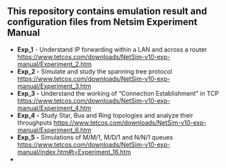 ## This repository contains emulation result and configuration files from Netsim Experiment Manual

* __Exp_1__ - Understand IP forwarding within a LAN and across a router https://www.tetcos.com/downloads/NetSim-v10-exp-manual/Experiment_2.htm
* __Exp_2  -__ Simulate and study the spanning tree protocol https://www.tetcos.com/downloads/NetSim-v10-exp-manual/Experiment_3.htm
* __Exp_3 -__ Understand the working of “Connection Establishment” in TCP https://www.tetcos.com/downloads/NetSim-v10-exp-manual/Experiment_4.htm
* __Exp_4 -__ Study Star, Bus and Ring topologies and analyze their throughputs https://www.tetcos.com/downloads/NetSim-v10-exp-manual/Experiment_6.htm
* __Exp_5 -__ Simulations of M/M/1, M/D/1 and N/N/1 queues https://www.tetcos.com/downloads/NetSim-v10-exp-manual/index.htm#t=Experiment_16.htm
*

